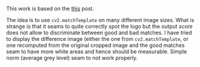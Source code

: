This work is based on the [this](https://www.pyimagesearch.com/2015/01/26/multi-scale-template-matching-using-python-opencv/) post.

The idea is to use `cv2.matchTemplate` on many different image sizes.
What is strange is that it seams to quite correctly spot the logo but the output
_score_ does not allow to discriminate between good and bad matches.
I have tried to display the difference image (either the one from `cv2.matchTemplate`, or one recomputed from the original cropped image and the good matches seam to have more white areas and hence should be measurable. Simple norm (average grey level) seam to not work properly.
